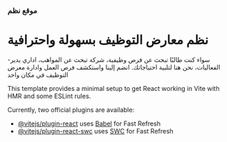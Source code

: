 ### موقع نظم

# نظم معارض التوظيف بسهولة واحترافية
-سواء كنت طالبًا تبحث عن فرص وظيفية، شركة تبحث عن المواهب، اداري يدير الفعاليات، نحن هنا لتلبية احتياجاتك. انضم إلينا واستكشف فرص العمل وادارة معرض التوظيف في مكان واحد





This template provides a minimal setup to get React working in Vite with HMR and some ESLint rules.

Currently, two official plugins are available:

- [@vitejs/plugin-react](https://github.com/vitejs/vite-plugin-react/blob/main/packages/plugin-react/README.md) uses [Babel](https://babeljs.io/) for Fast Refresh
- [@vitejs/plugin-react-swc](https://github.com/vitejs/vite-plugin-react-swc) uses [SWC](https://swc.rs/) for Fast Refresh

